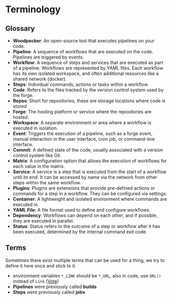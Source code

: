 # Terminology

## Glossary

- **Woodpecker**: An open-source tool that executes pipelines on your code.
- **Pipeline**: A sequence of workflows that are executed on the code. Pipelines are triggered by events.
- **Workflow**: A sequence of steps and services that are executed as part of a pipeline. Workflows are represented by YAML files. Each workflow has its own isolated workspace, and often additional resources like a shared network (docker).
- **Steps**: Individual commands, actions or tasks within a workflow.
- **Code**: Refers to the files tracked by the version control system used by the forge.
- **Repos**: Short for repositories, these are storage locations where code is stored.
- **Forge**: The hosting platform or service where the repositories are hosted.
- **Workspace**: A separate environment or area where a workflow is executed in isolation.
- **Event**: Triggers the execution of a pipeline, such as a forge event, manual interaction in the user interface, cron job, or command-line interface.
- **Commit**: A defined state of the code, usually associated with a version control system like Git.
- **Matrix**: A configuration option that allows the execution of workflows for each value in the matrix.
- **Service**: A service is a step that is executed from the start of a workflow until its end. It can be accessed by name via the network from other steps within the same workflow.
- **Plugins**: Plugins are extensions that provide pre-defined actions or commands for a step in a workflow. They can be configured via settings.
- **Container**: A lightweight and isolated environment where commands are executed in.
- **YAML File**: A file format used to define and configure workflows.
- **Dependency**: Workflows can depend on each other, and if possible, they are executed in parallel.
- **Status**: Status refers to the outcome of a step or workflow after it has been executed, determined by the internal command exit code.

## Terms

Sometimes there exist multiple terms that can be used for a thing, we try to define it here once and stick to it.

- environment variables `*_LINK` should be `*_URL`, also in code, use `URL()` instead of `Link` ([Vote](https://framadate.org/jVSQHwIGfJYy82IL))
- **Pipelines** were previously called **builds**
- **Steps** were previously called **jobs**
